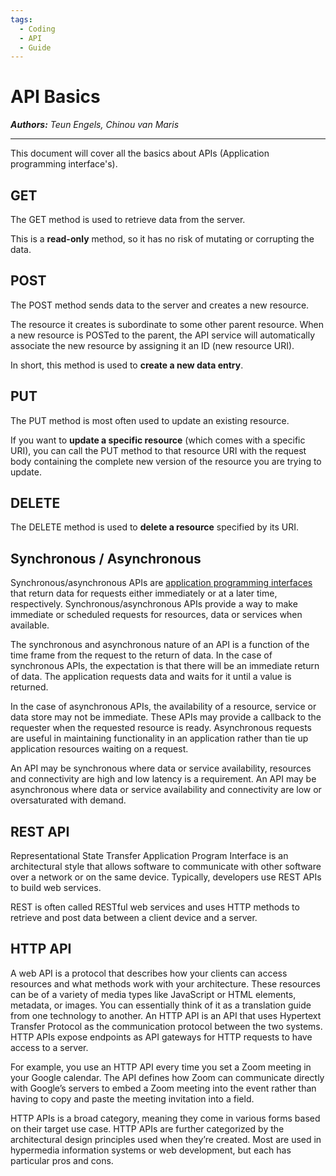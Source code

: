 ```yaml
---
tags:
  - Coding
  - API
  - Guide
---
```


# API Basics

_**Authors:** Teun Engels, Chinou van Maris_

---

This document will cover all the basics about APIs (Application programming interface's).

## **GET**

The GET method is used to retrieve data from the server.

This is a **read-only** method, so it has no risk of mutating or corrupting the data.

## **POST**

The POST method sends data to the server and creates a new resource.

The resource it creates is subordinate to some other parent resource. When a new resource is POSTed to the parent, the API service will automatically associate the new resource by assigning it an ID (new resource URI).

In short, this method is used to **create a new data entry**.

## **PUT**

The PUT method is most often used to update an existing resource.

If you want to **update a specific resource** (which comes with a specific URI), you can call the PUT method to that resource URI with the request body containing the complete new version of the resource you are trying to update.

## **DELETE**

The DELETE method is used to **delete a resource** specified by its URI.

## **Synchronous / Asynchronous**

Synchronous/asynchronous APIs are [application programming interfaces](https://nl.wikipedia.org/wiki/Application_programming_interface) that return data for requests either immediately or at a later time, respectively. Synchronous/asynchronous APIs provide a way to make immediate or scheduled requests for resources, data or services when available.

The synchronous and asynchronous nature of an API is a function of the time frame from the request to the return of data. In the case of synchronous APIs, the expectation is that there will be an immediate return of data. The application requests data and waits for it until a value is returned.

In the case of asynchronous APIs, the availability of a resource, service or data store may not be immediate. These APIs may provide a callback to the requester when the requested resource is ready. Asynchronous requests are useful in maintaining functionality in an application rather than tie up application resources waiting on a request.

An API may be synchronous where data or service availability, resources and connectivity are high and low latency is a requirement. An API may be asynchronous where data or service availability and connectivity are low or oversaturated with demand.

## **REST API**

Representational State Transfer Application Program Interface is an architectural style that allows software to communicate with other software over a network or on the same device. Typically, developers use REST APIs to build web services.

REST is often called RESTful web services and uses HTTP methods to retrieve and post data between a client device and a server.

## **HTTP API**

A web API is a protocol that describes how your clients can access resources and what methods work with your architecture. These resources can be of a variety of media types like JavaScript or HTML elements, metadata, or images. You can essentially think of it as a translation guide from one technology to another. An HTTP API is an API that uses Hypertext Transfer Protocol as the communication protocol between the two systems. HTTP APIs expose endpoints as API gateways for HTTP requests to have access to a server.

For example, you use an HTTP API every time you set a Zoom meeting in your Google calendar. The API defines how Zoom can communicate directly with Google’s servers to embed a Zoom meeting into the event rather than having to copy and paste the meeting invitation into a field.

HTTP APIs is a broad category, meaning they come in various forms based on their target use case. HTTP APIs are further categorized by the architectural design principles used when they’re created. Most are used in hypermedia information systems or web development, but each has particular pros and cons.
